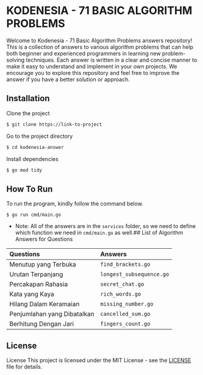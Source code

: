 # KODENESIA - 71 BASIC ALGORITHM PROBLEMS

Welcome to Kodenesia - 71 Basic Algorithm Problems answers repository! This is a collection of answers to various algorithm problems that can help both beginner and experienced programmers in learning new problem-solving techniques. Each answer is written in a clear and concise manner to make it easy to understand and implement in your own projects. We encourage you to explore this repository and feel free to improve the answer if you have a better solution or approach.

## Installation

Clone the project

```bash
$ git clone https://link-to-project
```

Go to the project directory

```bash
$ cd kodenesia-answer
```

Install dependencies

```bash
$ go mod tidy
```

## How To Run

To run the program, kindly follow the command below.

```
$ go run cmd/main.go
```

- Note: All of the answers are in the `services` folder, so we need to define which function we need in `cmd/main.go` as well.## List of Algorithm Answers for Questions

| Questions                   | Answers                  |
| :-------------------------- | :----------------------- |
| Menutup yang Terbuka        | `find_brackets.go`       |
| Urutan Terpanjang           | `longest_subsequence.go` |
| Percakapan Rahasia          | `secret_chat.go`         |
| Kata yang Kaya              | `rich_words.go`          |
| Hilang Dalam Keramaian      | `missing_number.go`      |
| Penjumlahan yang Dibatalkan | `cancelled_sum.go`       |
| Berhitung Dengan Jari       | `fingers_count.go`       |

## License

License
This project is licensed under the MIT License - see the [LICENSE](https://choosealicense.com/licenses/mit/) file for details.
